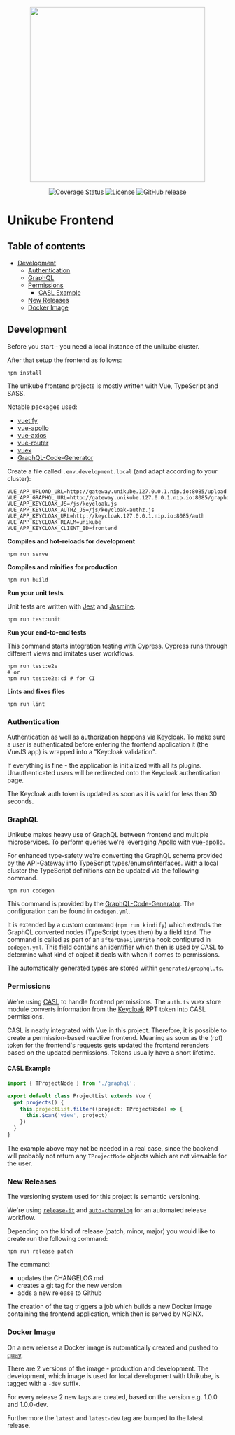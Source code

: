 
<p align="center">
  <img src="https://raw.githubusercontent.com/unikubehq/frontend/main/project_logo.png" width="400">
</p>
<p align="center">
  <a href="https://coveralls.io/github/unikubehq/frontend?branch=main"><img alt="Coverage Status" src="https://coveralls.io/repos/github/unikubehq/frontend/badge.svg?branch=main"></a>
  <a href="https://raw.githubusercontent.com/unikubehq/frontend/main/LICENSE"><img alt="License" src="https://img.shields.io/badge/License-Apache%202.0-blue.svg"></a>
  <a href="https://github.com/unikubehq/frontend/releases"><img alt="GitHub release" src="https://img.shields.io/github/release/unikubehq/frontend.svg"></a>
</p>

# Unikube Frontend

## Table of contents

* [Development](#development)
  * [Authentication](#authentication)
  * [GraphQL](#graphql)
  * [Permissions](#permissions)
      * [CASL Example](#example-casl)
  * [New Releases](#new-releases)
  * [Docker Image](#docker-image)

## Development

Before you start - you need a local instance of the unikube cluster.

After that setup the frontend as follows:

```
npm install
```

The unikube frontend projects is mostly written with Vue, TypeScript and SASS. 

Notable packages used:

- [vuetify](https://vuetifyjs.com/)  
- [vue-apollo](https://apollo.vuejs.org/)
- [vue-axios](https://www.npmjs.com/package/vue-axios/)
- [vue-router](https://router.vuejs.org/)
- [vuex](https://vuex.vuejs.org/)
- [GraphQL-Code-Generator](https://www.graphql-code-generator.com/)


Create a file called `.env.development.local` (and adapt according to your cluster):
```dotenv
VUE_APP_UPLOAD_URL=http://gateway.unikube.127.0.0.1.nip.io:8085/upload
VUE_APP_GRAPHQL_URL=http://gateway.unikube.127.0.0.1.nip.io:8085/graphql
VUE_APP_KEYCLOAK_JS=/js/keycloak.js
VUE_APP_KEYCLOAK_AUTHZ_JS=/js/keycloak-authz.js
VUE_APP_KEYCLOAK_URL=http://keycloak.127.0.0.1.nip.io:8085/auth
VUE_APP_KEYCLOAK_REALM=unikube
VUE_APP_KEYCLOAK_CLIENT_ID=frontend
```

**Compiles and hot-reloads for development**
```shell
npm run serve
```

**Compiles and minifies for production**
```shell
npm run build
```

**Run your unit tests**

Unit tests are written with [Jest](https://jestjs.io/) and [Jasmine](https://jasmine.github.io/).

```shell
npm run test:unit
```

**Run your end-to-end tests**

This command starts integration testing with [Cypress](https://www.cypress.io/). Cypress
runs through different views and imitates user workflows.
```shell
npm run test:e2e
# or
npm run test:e2e:ci # for CI
```

**Lints and fixes files**
```shell
npm run lint
```

### Authentication

Authentication as well as authorization happens via [Keycloak](https://www.keycloak.org/).
To make sure a user is authenticated before entering the frontend application
it (the VueJS app) is wrapped into a "Keycloak validation".

If everything is fine - the application is initialized with all its plugins.
Unauthenticated users will be redirected onto the Keycloak authentication page.

The Keycloak auth token is updated as soon as it is valid for less than 30 seconds.


### GraphQL

Unikube makes heavy use of GraphQL between frontend and multiple 
microservices. To perform queries we're leveraging [Apollo](https://www.apollographql.com/)
with [vue-apollo](https://apollo.vuejs.org/). 

For enhanced type-safety we're converting the GraphQL schema provided
by the API-Gateway into TypeScript types/enums/interfaces. With a local
cluster the TypeScript definitions can be updated via the following command.

```shell
npm run codegen
```

This command is provided by the [GraphQL-Code-Generator](https://www.graphql-code-generator.com/).
The configuration can be found in `codegen.yml`.

It is extended by a custom command (`npm run kindify`) which extends
the GraphQL converted nodes (TypeScript types then) by a field `kind`. The command
is called as part of an `afterOneFileWrite` hook configured in `codegen.yml`.
This field contains an identifier which then is used by CASL to determine
what kind of object it deals with when it comes to permissions.

The automatically generated types are stored within `generated/graphql.ts`.

### Permissions
We're using [CASL](https://casl.js.org/) to handle frontend permissions. 
The `auth.ts` vuex store module converts information from the [Keycloak](https://www.keycloak.org/)
RPT token into CASL permissions.

CASL is neatly integrated with Vue in this project. Therefore, it is possible
to create a permission-based reactive frontend. Meaning as soon as the (rpt)
token for the frontend's requests gets updated the frontend rerenders based
on the updated permissions. Tokens usually have a short lifetime.

#### CASL Example

```typescript
import { TProjectNode } from './graphql';

export default class ProjectList extends Vue {
  get projects() {
    this.projectList.filter((project: TProjectNode) => {
      this.$can('view', project)
    })
  }
}
```

The example above may not be needed in a real case, since the backend
will probably not return any `TProjectNode` objects which are not viewable
for the user.

### New Releases

The versioning system used for this project is semantic versioning.

We're using [`release-it`](https://www.npmjs.com/package/release-it) and
[`auto-changelog`](https://www.npmjs.com/package/auto-changelog) for an automated release workflow.

Depending on the kind of release (patch, minor, major) you would like to create run the following
command:

```shell
npm run release patch
```

The command:
- updates the CHANGELOG.md
- creates a git tag for the new version
- adds a new release to Github
  
The creation of the tag triggers a job which builds a new Docker image  containing the 
frontend application, which then is served by NGINX.

### Docker Image

On a new release a Docker image is automatically created and pushed to
[quay](https://quay.io/repository/unikube/frontend).

There are 2 versions of the image - production and development.
The development, which image is used for local development with Unikube, 
is tagged with a `-dev` suffix.

For every release 2 new tags are created, based on the version e.g.
1.0.0 and 1.0.0-dev.

Furthermore the `latest` and `latest-dev` tag are bumped to the latest
release.

